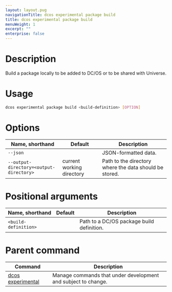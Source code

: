 ```yaml
---
layout: layout.pug
navigationTitle: dcos experimental package build
title: dcos experimental package build
menuWeight: 1
excerpt: ""
enterprise: false
---
```

<!-- This source repo for this topic is https://github.com/dcos/dcos-docs -->

# Description

Build a package locally to be added to DC/OS or to be shared with Universe.

# Usage

```bash
dcos experimental package build <build-definition> [OPTION]
```

# Options

| Name, shorthand                               | Default                   | Description                                            |
| --------------------------------------------- | ------------------------- | ------------------------------------------------------ |
| `--json`                                      |                           | JSON-formatted data.                                   |
| `--output-directory=<output-directory>` | current working directory | Path to the directory where the data should be stored. |

# Positional arguments

| Name, shorthand            | Default | Description                               |
| -------------------------- | ------- | ----------------------------------------- |
| `<build-definition>` |         | Path to a DC/OS package build definition. |

# Parent command

| Command                                                             | Description                                                   |
| ------------------------------------------------------------------- | ------------------------------------------------------------- |
| [dcos experimental](/1.10/cli/command-reference/dcos-experimental/) | Manage commands that under development and subject to change. |